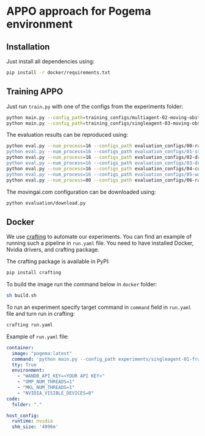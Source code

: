 # APPO approach for Pogema environment

## Installation
Just install all dependencies using:
```bash
pip install -r docker/requirements.txt
```

## Training APPO
Just run ```train.py``` with one of the configs from the experiments folder:
```bash
python main.py --config_path=training_configs/multiagent-02-moving-obstacles.yaml
python main.py --config_path=training_configs/singleagent-03-moving-obstacles-big.yaml
```

The evaluation results can be reproduced using:
```bash
python eval.py --num_process=16 --configs_path evaluation_configs/00-random'
python eval.py --num_process=16 --configs_path evaluation_configs/01-street-maps/configs/city-street-maps'
python eval.py --num_process=16 --configs_path evaluation_configs/02-dragon-age/configs/dragon-age:origins'
python eval.py --num_process=16 --configs_path evaluation_configs/03-dragon-age2/configs/dragon-age-2'
python eval.py --num_process=16 --configs_path evaluation_configs/04-custom-games'
python eval.py --num_process=16 --configs_path evaluation_configs/05-warcraftIII/configs/warcraft-III-(scaled-to-512x512)'
python eval.py --num_process=80 --configs_path evaluation_configs/06-random-multiagent
```

The movingai.com configuration can be downloaded using:
```bash
python evaluation/download.py
```

## Docker 
We use [crafting](https://pypi.org/project/crafting/) to automate our experiments. 
You can find an example of running such a pipeline in ```run.yaml``` file. 
You need to have installed Docker, Nvidia drivers, and crafting package. 

The crafting package is available in PyPI:
```bash
pip install crafting
```


To build the image run the command below in ```docker``` folder:
```bash
sh build.sh
```

To run an experiment specify target command in ```command``` field in ```run.yaml``` file and turn run in crafting:
```bash
crafting run.yaml
```

Example of ```run.yaml``` file:
```yaml
container:
  image: "pogema:latest"
  command: 'python main.py --config_path experiments/singleagent-01-framestack.yaml'
  tty: True
  environment:
    - "WANDB_API_KEY=<YOUR API KEY>"
    - "OMP_NUM_THREADS=1"
    - "MKL_NUM_THREADS=1"
    - "NVIDIA_VISIBLE_DEVICES=0"
code:
  folder: "."

host_config:
  runtime: nvidia
  shm_size: '4096m'
```


